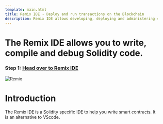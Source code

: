 ```yaml
---
template: main.html
title: Remix IDE - Deploy and run transactions on the Blockchain
description: Remix IDE allows developing, deploying and administering smart contracts for Ethereum like blockchains
---
```


# The Remix IDE allows you to write, compile and debug Solidity code.

### Step 1: [Head over to Remix IDE](https://remix-project.org/)

![Remix](https://ethereum.github.io/remix-website/assets/imgs/team/remix_logo.png)

# Introduction

The Remix IDE is a Solidity specific IDE to help you write smart contracts. It is an alternative to VScode.
